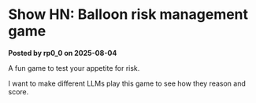 # Show HN: Balloon risk management game

**Posted by rp0_0 on 2025-08-04**

A fun game to test your appetite for risk.

I want to make different LLMs play this game to see how they reason and score.